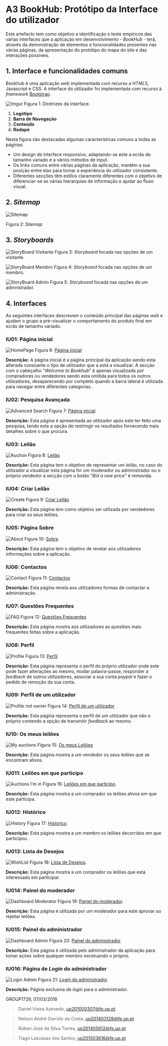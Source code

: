 # A3 BookHub: Protótipo da Interface do utilizador

Este artefacto tem como objetivo a identificação e teste empíricos das várias interfaces que a aplicação em desenvolvimento - *BookHub* - terá, através da demonstração de elementos e funcionalidades presentes nas várias páginas, da apresentação do protótipo do mapa do site e das interações possíveis.
 
## 1. Interface e funcionalidades comuns
 
Bookhub é uma aplicação *web* implementada com recurso a HTML5, Javascript e CSS. A interface do utilizador foi implementada com recurso à *framework* [Bootstrap](https://getbootstrap.com/).

![Imgur](https://i.imgur.com/eORgOD6.png)
Figura 1: Diretrizes da interface.

1. **Logótipo**
2. **Barra de Navegação**
3. **Conteúdo**
4. **Rodapé**

Nesta figura são destacadas algumas características comuns a todas as páginas:
* Um design de interface responsivo, adaptando-se este a ecrãs de tamanho variado e a vários métodos de input.
* Os links comuns entre várias páginas da aplicação, mantêm a sua posição entre elas para tornar a experiência do utilizador consistente.
* Diferentes secções têm estilos claramente diferentes com o objetivo de diferenciar-se as várias hierarquias de informação e ajudar ao fluxo visual.
 
## 2. *Sitemap*
![Sitemap](https://i.imgur.com/ToqiYnt.png)

Figura 2: *Sitemap*
 
## 3. *Storyboards*
![StoryBoard Visitante](https://i.imgur.com/qQonFEg.png) 
Figura 3: *Storyboard* focada nas opções de um visitante.

![StoryBoard Membro](https://i.imgur.com/woySTHA.jpg)
Figura 4: *Storyboard* focada nas opções de um membro.

![StoryBoard Admin](https://i.imgur.com/NxjH6l2.png)
Figura 5: *Storyboard* focada nas opções de um admnistrador.
 
## 4. Interfaces
 
As seguintes interfaces descrevem o conteúdo principal das páginas *web* e ajudam o grupo a pré-visualizar o comportamento do produto final em ecrãs de tamanho variado.

### IU01: Página inicial
![HomePage](https://i.imgur.com/oBzXNX7.jpg)
Figura 6: [Página inicial](https://tiagolascasas.github.io/lbaw1726/home.html)

**Descrição:** A página inicial é a página principal da aplicação sendo esta alterada consoante o tipo de utilizador que a está a visualizar. A secção com o cabeçalho "*Welcome to Bookhub*" é apenas visualizada por compradores ou vendedores sendo esta omitida para todos os outros utilizadores, desaparecendo por completo quando a barra lateral é utilizada para navegar entre diferentes categorias.

### IU02: Pesquisa Avançada
![Advanced Search](https://i.imgur.com/ZE20ea9.jpg)
Figura 7: [Página inicial](https://tiagolascasas.github.io/lbaw1726/search.html)

**Descrição:** Esta página é apresentada ao utilizador após este ter feito uma pesquisa, tendo este a opção de restringir os resultados fornecendo mais detalhes sobre o que procura.

### IU03: Leilão
![Auction](https://i.imgur.com/afCEjKG.jpg)
Figura 8: [Leilão](https://tiagolascasas.github.io/lbaw1726/auction.html)

**Descrição:** Esta página tem o objetivo de representar um leilão, no caso do utilizador a visualizar esta página for um moderador ou administrador ou o próprio vendedor a secção com o botão "*Bid a new price*" é removida.

### IU04: Criar Leilão
![Create](https://i.imgur.com/j4LdKSZ.jpg)
Figura 9: [Criar Leilão](https://tiagolascasas.github.io/lbaw1726/create.html)

**Descrição:** Esta página tem como objetivo ser utilizada por vendedores para criar os seus leilões.

### IU05: Página Sobre
![About](https://i.imgur.com/8LyPHsY.jpg)
Figura 10: [Sobre](https://tiagolascasas.github.io/lbaw1726/about.html)

**Descrição:** Esta página tem o objetivo de revelar aos utilizadores informações sobre a aplicação.

### IU06: Contactos
![Contact](https://i.imgur.com/mOviPjl.jpg)
Figura 11: [Contactos](https://tiagolascasas.github.io/lbaw1726/contact.html)

**Descrição:** Esta página revela aos utilizadores formas de contactar a administração.

### IU07: Questões Frequentes
![FAQ](https://i.imgur.com/Ib1iv5E.jpg)
Figura 12: [Questões Frequentes](https://tiagolascasas.github.io/lbaw1726/faq.html)

**Descrição:** Esta página mostra aos utilizadores as questões mais frequentes feitas sobre a aplicação.

### IU08: Perfil 
![Profile](https://i.imgur.com/zo1KNxl.jpg)
Figura 13: [Perfil](https://tiagolascasas.github.io/lbaw1726/profile_owner.html)

**Descrição:** Esta página representa o perfil do próprio utilizador onde este pode fazer alterações ao mesmo, mudar palavra-passe, responder a *feedback* de outros utilizadores, associar a sua conta *paypal* e fazer o pedido de remoção da sua conta.

### IU09: Perfil de um utilizador
![Profile not owner](https://i.imgur.com/DgCHT1E.jpg)
Figura 14: [Perfil de um utilizador](https://tiagolascasas.github.io/lbaw1726/profile_not_owner.html)

**Descrição:** Esta página representa o perfil de um utilizador que não o próprio contendo a opção de transmitir *feedback* ao mesmo.

### IU10: Os meus leilões
![My auctions](https://i.imgur.com/ErEGbtk.jpg)
Figura 15: [Os meus Leilões](https://tiagolascasas.github.io/lbaw1726/myAuctions.html)

**Descrição:** Esta página mostra a um vendedor os seus leilões que se encontram ativos.

### IU011: Leilões em que participo
![Auctions I'm in](https://i.imgur.com/74Dr3Qx.jpg)
Figura 16: [Leilões em que participo](https://tiagolascasas.github.io/lbaw1726/auctionsIm_in.html).

**Descrição:** Esta página mostra a um comprador os leilões ativos em que este participa.

### IU012: Histórico
![History](https://i.imgur.com/ErukNQP.jpg)
Figura 17: [Histórico](https://tiagolascasas.github.io/lbaw1726/history.html).

**Descrição:** Esta página mostra a um membro os leilões decorridos em que participou.

### IU013: Lista de Desejos
![WishList](https://i.imgur.com/eSCBVrt.jpg)
Figura 18: [Lista de Desejos](https://tiagolascasas.github.io/lbaw1726/wishlist.html).

**Descrição:** Esta página mostra a um comprador os leilões que está interessado em participar.

### IU014: Painel do moderador
![Dashboard Moderator](https://i.imgur.com/2QhnlL8.jpg)
Figura 19: [Painel do moderador](https://tiagolascasas.github.io/lbaw1726/moderator.html).

**Descrição:** Esta página é utilizada por um moderador para este aprovar ou rejeitar leilões.


### IU015: Painel do administrador
![Dashboard Admin](https://i.imgur.com/DCLfJPX.jpg)
Figura 20: [Painel do administrador](https://tiagolascasas.github.io/lbaw1726/admin.html).

**Descrição:** Esta página é utilizada pelo administrador da aplicação para tomar ações sobre qualquer membro excetuando o próprio.

### IU016: Página de *Login* do administrador
![Login Admin](https://i.imgur.com/UJL0gAK.jpg)
Figura 21: [*Login* do administrador](https://tiagolascasas.github.io/lbaw1726/adminLogin.html).

**Descrição:** Página exclusiva de *login* para o administrador.


 
GROUP1726, 07/03/2018
 
>Daniel Vieira Azevedo, up201000307@fe.up.pt

>Nelson André Garrido da Costa, up201403128@fe.up.pt

>Rúben José da Silva Torres, up201405612@fe.up.pt

>Tiago Lascasas dos Santos, up201503616@fe.up.pt
